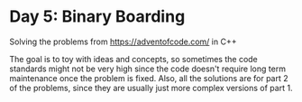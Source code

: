 # Day 5: Binary Boarding
Solving the problems from https://adventofcode.com/ in C++

The goal is to toy with ideas and concepts, so sometimes the code standards might not be very high since the code doesn't require long term maintenance once the problem is fixed.
Also, all the solutions are for part 2 of the problems, since they are usually just more complex versions of part 1.